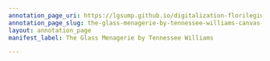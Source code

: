 ```yaml
---
annotation_page_uri: https://lgsump.github.io/digitalization-florilegium/annotations/the-glass-menagerie-by-tennessee-williams-canvas-1-622-870957.json
annotation_page_slug: the-glass-menagerie-by-tennessee-williams-canvas-1-622-870957
layout: annotation_page
manifest_label: The Glass Menagerie by Tennessee Williams

---
```

